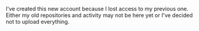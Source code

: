 I've created this new account because I lost access to my previous one. Either my old repositories and activity may not be here yet or I've decided not to upload everything.
